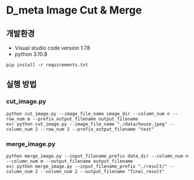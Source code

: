 # D_meta Image Cut & Merge

## 개발환경
- Visual studio code version 1.78
- python 3.10.8
```commandline
pip install -r requirements.txt
```

## 실행 방법
### cut_image.py
```commandline
python cut_image.py --image_file_name image_dir --column_num n --row_num m --prefix_output_filename output_filename
ex) python cut_image.py --image_file_name "./data/house.jpeg" --column_num 2 --row_num 2 --prefix_output_filename "test"
```

### merge_image.py
```commandline
python merge_image.py --input_filename_prefix data_dir --column_num n --column_num m --output_filename output_filename
ex) python merge_image.py --input_filename_prefix "./result/" --column_num 2 --column_num 2 --output_filename "final_result"
``` 


